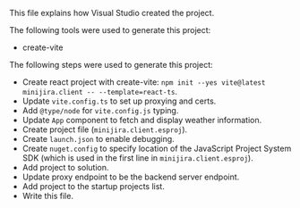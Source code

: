 This file explains how Visual Studio created the project.

The following tools were used to generate this project:
- create-vite

The following steps were used to generate this project:
- Create react project with create-vite: `npm init --yes vite@latest minijira.client -- --template=react-ts`.
- Update `vite.config.ts` to set up proxying and certs.
- Add `@type/node` for `vite.config.js` typing.
- Update `App` component to fetch and display weather information.
- Create project file (`minijira.client.esproj`).
- Create `launch.json` to enable debugging.
- Create `nuget.config` to specify location of the JavaScript Project System SDK (which is used in the first line in `minijira.client.esproj`).
- Add project to solution.
- Update proxy endpoint to be the backend server endpoint.
- Add project to the startup projects list.
- Write this file.
